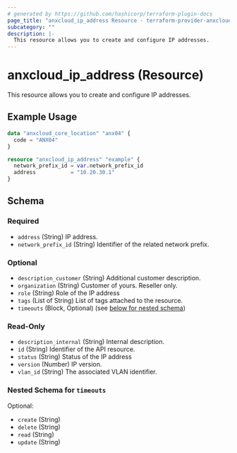 ```yaml
---
# generated by https://github.com/hashicorp/terraform-plugin-docs
page_title: "anxcloud_ip_address Resource - terraform-provider-anxcloud"
subcategory: ""
description: |-
  This resource allows you to create and configure IP addresses.
---
```


# anxcloud_ip_address (Resource)

This resource allows you to create and configure IP addresses.

## Example Usage

```terraform
data "anxcloud_core_location" "anx04" {
  code = "ANX04"
}

resource "anxcloud_ip_address" "example" {
  network_prefix_id = var.network_prefix_id
  address           = "10.20.30.1"
}
```

<!-- schema generated by tfplugindocs -->
## Schema

### Required

- `address` (String) IP address.
- `network_prefix_id` (String) Identifier of the related network prefix.

### Optional

- `description_customer` (String) Additional customer description.
- `organization` (String) Customer of yours. Reseller only.
- `role` (String) Role of the IP address
- `tags` (List of String) List of tags attached to the resource.
- `timeouts` (Block, Optional) (see [below for nested schema](#nestedblock--timeouts))

### Read-Only

- `description_internal` (String) Internal description.
- `id` (String) Identifier of the API resource.
- `status` (String) Status of the IP address
- `version` (Number) IP version.
- `vlan_id` (String) The associated VLAN identifier.

<a id="nestedblock--timeouts"></a>
### Nested Schema for `timeouts`

Optional:

- `create` (String)
- `delete` (String)
- `read` (String)
- `update` (String)



